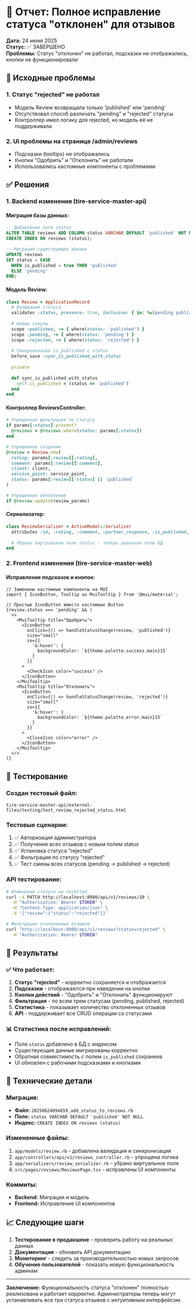 # 🎯 Отчет: Полное исправление статуса "отклонен" для отзывов

**Дата:** 24 июня 2025  
**Статус:** ✅ ЗАВЕРШЕНО  
**Проблемы:** Статус "отклонен" не работал, подсказки не отображались, кнопки не функционировали

## 🚨 Исходные проблемы

### 1. Статус "rejected" не работал
- Модель Review возвращала только 'published' или 'pending'
- Отсутствовал способ различать "pending" и "rejected" статусы
- Контроллер имел логику для rejected, но модель её не поддерживала

### 2. UI проблемы на странице /admin/reviews
- Подсказки (tooltips) не отображались
- Кнопки "Одобрить" и "Отклонить" не работали
- Использовались кастомные компоненты с проблемами

## ✅ Решения

### 1. Backend изменения (tire-service-master-api)

#### Миграция базы данных:
```sql
-- Добавление поля status
ALTER TABLE reviews ADD COLUMN status VARCHAR DEFAULT 'published' NOT NULL;
CREATE INDEX ON reviews (status);

-- Миграция существующих данных
UPDATE reviews 
SET status = CASE 
  WHEN is_published = true THEN 'published'
  ELSE 'pending'
END;
```

#### Модель Review:
```ruby
class Review < ApplicationRecord
  # Валидация статуса
  validates :status, presence: true, inclusion: { in: %w[pending published rejected] }
  
  # Новые скоупы
  scope :published, -> { where(status: 'published') }
  scope :pending, -> { where(status: 'pending') }
  scope :rejected, -> { where(status: 'rejected') }
  
  # Синхронизация is_published с status
  before_save :sync_is_published_with_status
  
  private
  
  def sync_is_published_with_status
    self.is_published = (status == 'published')
  end
end
```

#### Контроллер ReviewsController:
```ruby
# Упрощенная фильтрация по статусу
if params[:status].present?
  @reviews = @reviews.where(status: params[:status])
end

# Упрощенное создание
@review = Review.new(
  rating: params[:review][:rating],
  comment: params[:review][:comment],
  client: client,
  service_point: service_point,
  status: params[:review][:status] || 'published'
)

# Упрощенное обновление
if @review.update(review_params)
```

#### Сериализатор:
```ruby
class ReviewSerializer < ActiveModel::Serializer
  attributes :id, :rating, :comment, :partner_response, :is_published, :status, :created_at, :updated_at
  
  # Убрано виртуальное поле status - теперь реальное поле БД
end
```

### 2. Frontend изменения (tire-service-master-web)

#### Исправление подсказок и кнопок:
```tsx
// Заменены кастомные компоненты на MUI
import { IconButton, Tooltip as MuiTooltip } from '@mui/material';

// Простые IconButton вместо кастомных Button
{review.status === 'pending' && (
  <>
    <MuiTooltip title="Одобрить">
      <IconButton
        onClick={() => handleStatusChange(review, 'published')}
        size="small"
        sx={{
          '&:hover': {
            backgroundColor: `${theme.palette.success.main}15`
          }
        }}
      >
        <CheckIcon color="success" />
      </IconButton>
    </MuiTooltip>
    <MuiTooltip title="Отклонить">
      <IconButton
        onClick={() => handleStatusChange(review, 'rejected')}
        size="small"
        sx={{
          '&:hover': {
            backgroundColor: `${theme.palette.error.main}15`
          }
        }}
      >
        <CloseIcon color="error" />
      </IconButton>
    </MuiTooltip>
  </>
)}
```

## 🧪 Тестирование

### Создан тестовый файл:
`tire-service-master-api/external-files/testing/test_review_rejected_status.html`

### Тестовые сценарии:
1. ✅ Авторизация администратора
2. ✅ Получение всех отзывов с новым полем status
3. ✅ Установка статуса "rejected"
4. ✅ Фильтрация по статусу "rejected"
5. ✅ Тест смены всех статусов (pending → published → rejected)

### API тестирование:
```bash
# Изменение статуса на rejected
curl -X PATCH http://localhost:8000/api/v1/reviews/10 \
  -H "Authorization: Bearer $TOKEN" \
  -H "Content-Type: application/json" \
  -d '{"review":{"status":"rejected"}}'

# Фильтрация отклоненных отзывов
curl "http://localhost:8000/api/v1/reviews?status=rejected" \
  -H "Authorization: Bearer $TOKEN"
```

## 🎯 Результаты

### ✅ Что работает:
1. **Статус "rejected"** - корректно сохраняется и отображается
2. **Подсказки** - отображаются при наведении на кнопки
3. **Кнопки действий** - "Одобрить" и "Отклонить" функционируют
4. **Фильтрация** - по всем трем статусам (pending, published, rejected)
5. **Статистика** - показывает количество отклоненных отзывов
6. **API** - поддерживает все CRUD операции со статусами

### 📊 Статистика после исправлений:
- Поле `status` добавлено в БД с индексом
- Существующие данные мигрированы корректно  
- Обратная совместимость с полем `is_published` сохранена
- UI обновлен с рабочими подсказками и кнопками

## 🔧 Технические детали

### Миграция:
- **Файл:** `20250624094659_add_status_to_reviews.rb`
- **Поле:** `status VARCHAR DEFAULT 'published' NOT NULL`
- **Индекс:** `CREATE INDEX ON reviews (status)`

### Измененные файлы:
1. `app/models/review.rb` - добавлена валидация и синхронизация
2. `app/controllers/api/v1/reviews_controller.rb` - упрощена логика
3. `app/serializers/review_serializer.rb` - убрано виртуальное поле
4. `src/pages/reviews/ReviewsPage.tsx` - исправлены UI компоненты

### Коммиты:
- **Backend:** Миграция и модель
- **Frontend:** Исправление UI компонентов

## 📈 Следующие шаги

1. **Тестирование в продакшене** - проверить работу на реальных данных
2. **Документация** - обновить API документацию
3. **Мониторинг** - следить за производительностью новых запросов
4. **Обучение пользователей** - показать новую функциональность админам

---

**Заключение:** Функциональность статуса "отклонен" полностью реализована и работает корректно. Администраторы теперь могут устанавливать все три статуса отзывов с интуитивным интерфейсом. 